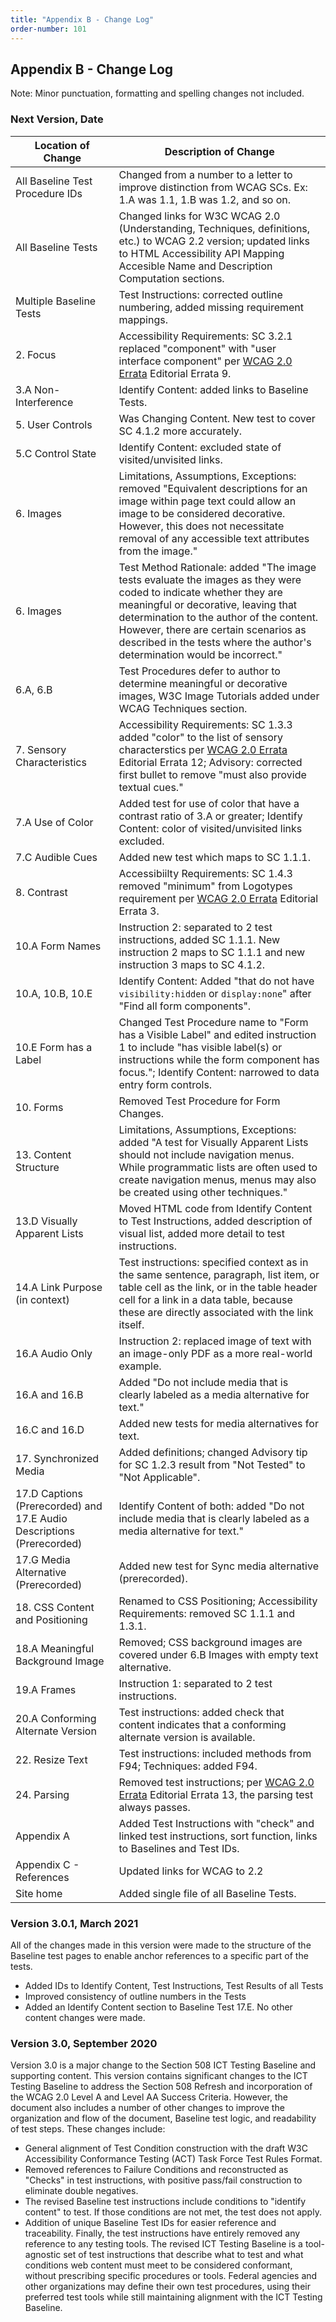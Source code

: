 ```yaml
---
title: "Appendix B - Change Log"
order-number: 101
---
```

## Appendix B - Change Log

Note: Minor punctuation, formatting and spelling changes not included.

### Next Version, Date

| Location of Change | Description of Change |
|--------------------|-----------------------|
| All Baseline Test Procedure IDs | Changed from a number to a letter to improve distinction from WCAG SCs. Ex: 1.A was 1.1, 1.B was 1.2, and so on. |
| All Baseline Tests | Changed links for W3C WCAG 2.0 (Understanding, Techniques, definitions, etc.) to WCAG 2.2 version; updated links to HTML Accessibility API Mapping Accesible Name and Description Computation sections. | 
| Multiple Baseline Tests | Test Instructions: corrected outline numbering, added missing requirement mappings. |
| 2. Focus | Accessibility Requirements: SC 3.2.1 replaced "component" with "user interface component" per [WCAG 2.0 Errata](https://www.w3.org/WAI/WCAG20/errata/) Editorial Errata 9. |
| 3.A Non-Interference | Identify Content: added links to Baseline Tests. |
| 5. User Controls | Was Changing Content. New test to cover SC 4.1.2 more accurately. |
| 5.C Control State | Identify Content: excluded state of visited/unvisited links. |
| 6. Images | Limitations, Assumptions, Exceptions: removed "Equivalent descriptions for an image within page text could allow an image to be considered decorative. However, this does not necessitate removal of any accessible text attributes from the image." |
| 6. Images | Test Method Rationale: added "The image tests evaluate the images as they were coded to indicate whether they are meaningful or decorative, leaving that determination to the author of the content. However, there are certain scenarios as described in the tests where the author's determination would be incorrect." |
| 6.A, 6.B | Test Procedures defer to author to determine meaningful or decorative images, W3C Image Tutorials added under WCAG Techniques section. |
| 7. Sensory Characteristics | Accessibility Requirements: SC 1.3.3 added "color" to the list of sensory characterstics per [WCAG 2.0 Errata](https://www.w3.org/WAI/WCAG20/errata/) Editorial Errata 12; Advisory: corrected first bullet to remove "must also provide textual cues." |
| 7.A Use of Color | Added test for use of color that have a contrast ratio of 3.A or greater; Identify Content: color of visited/unvisited links excluded. |
| 7.C Audible Cues | Added new test which maps to SC 1.1.1. |
| 8. Contrast | Accessibiilty Requirements: SC 1.4.3 removed "minimum" from Logotypes requirement per [WCAG 2.0 Errata](https://www.w3.org/WAI/WCAG20/errata/) Editorial Errata 3. | 
| 10.A Form Names | Instruction 2: separated to 2 test instructions, added SC 1.1.1. New instruction 2 maps to SC 1.1.1 and new instruction 3 maps to SC 4.1.2. |
| 10.A, 10.B, 10.E | Identify Content: Added "that do not have <code>visibility:hidden</code> or <code>display:none</code>" after "Find all form components". | 
| 10.E Form has a Label | Changed Test Procedure name to "Form has a Visible Label" and edited instruction 1 to include "has visible label(s) or instructions while the form component has focus."; Identify Content: narrowed to data entry form controls. |
| 10. Forms | Removed Test Procedure for Form Changes. |
| 13. Content Structure | Limitations, Assumptions, Exceptions: added "A test for Visually Apparent Lists should not include navigation menus. While programmatic lists are often used to create navigation menus, menus may also be created using other techniques." |
| 13.D Visually Apparent Lists | Moved HTML code from Identify Content to Test Instructions, added description of visual list, added more detail to test instructions. |
| 14.A Link Purpose (in context) | Test instructions: specified context as in the same sentence, paragraph, list item, or table cell as the link, or in the table header cell for a link in a data table, because these are directly associated with the link itself. |
| 16.A Audio Only | Instruction 2: replaced image of text with an image-only PDF as a more real-world example. |
| 16.A and 16.B | Added "Do not include media that is clearly labeled as a media alternative for text." |
| 16.C and 16.D | Added new tests for media alternatives for text. |
| 17. Synchronized Media | Added definitions; changed Advisory tip for SC 1.2.3 result from "Not Tested" to "Not Applicable". |
| 17.D Captions (Prerecorded) and 17.E Audio Descriptions (Prerecorded) | Identify Content of both: added "Do not include media that is clearly labeled as a media alternative for text." |
| 17.G Media Alternative (Prerecorded) | Added new test for Sync media alternative (prerecorded). |
| 18. CSS Content and Positioning | Renamed to CSS Positioning; Accessibility Requirements: removed SC 1.1.1 and 1.3.1. |
| 18.A Meaningful Background Image | Removed; CSS background images are covered under 6.B Images with empty text alternative. |
| 19.A Frames | Instruction 1: separated to 2 test instructions. |
| 20.A Conforming Alternate Version | Test instructions: added check that content indicates that a conforming alternate version is available. |
| 22. Resize Text | Test instructions: included methods from F94; Techniques: added F94. |
| 24. Parsing | Removed test instructions; per [WCAG 2.0 Errata](https://www.w3.org/WAI/WCAG20/errata/) Editorial Errata 13, the parsing test always passes. |
| Appendix A | Added Test Instructions with "check" and linked test instructions, sort function, links to Baselines and Test IDs. |
| Appendix C - References | Updated links for WCAG to 2.2 |
| Site home | Added single file of all Baseline Tests. | 

### Version 3.0.1, March 2021
All of the changes made in this version were made to the structure of the Baseline test pages to enable anchor references to a specific part of the tests.
  * Added IDs to Identify Content, Test Instructions, Test Results of all Tests
  * Improved consistency of outline numbers in the Tests
  * Added an Identify Content section to Baseline Test 17.E. No other content changes were made.

### Version 3.0, September 2020
Version 3.0 is a major change to the Section 508 ICT Testing Baseline and supporting content. This version contains significant changes to the ICT Testing Baseline to address the Section 508 Refresh and incorporation of the WCAG 2.0 Level A and Level AA Success Criteria. However, the document also includes a number of other changes to improve the organization and flow of the document, Baseline test logic, and readability of test steps. These changes include:
  * General alignment of Test Condition construction with the draft W3C Accessibility Conformance Testing (ACT) Task Force Test Rules Format.
  * Removed references to Failure Conditions and reconstructed as "Checks" in test instructions, with positive pass/fail construction to eliminate double negatives.
  * The revised Baseline test instructions include conditions to "identify content" to test. If those conditions are not met, the test does not apply.
  * Addition of unique Baseline Test IDs for easier reference and traceability.
Finally, the test instructions have entirely removed any reference to any testing tools. The revised ICT Testing Baseline is a tool-agnostic set of test instructions that describe what to test and what conditions web content must meet to be considered conformant, without prescribing specific procedures or tools. Federal agencies and other organizations may define their own test procedures, using their preferred test tools while still maintaining alignment with the ICT Testing Baseline. 
